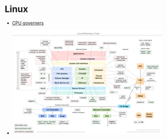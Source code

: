 # Linux

- [CPU governers](https://kernel.org/doc/Documentation/cpu-freq/governors.txt)

- ![Linux performance tools cheat sheet](../../../static/img/docs/linux-performance-tools.png)
